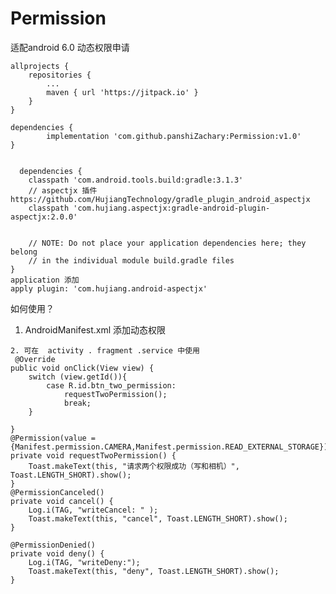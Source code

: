 # Permission
适配android 6.0 动态权限申请

	allprojects {
		repositories {
			...
			maven { url 'https://jitpack.io' }
		}
	}
  
  	dependencies {
	        implementation 'com.github.panshiZachary:Permission:v1.0'
	}
  
  
      dependencies {
        classpath 'com.android.tools.build:gradle:3.1.3'
        // aspectjx 插件   https://github.com/HujiangTechnology/gradle_plugin_android_aspectjx
        classpath 'com.hujiang.aspectjx:gradle-android-plugin-aspectjx:2.0.0'
        

        // NOTE: Do not place your application dependencies here; they belong
        // in the individual module build.gradle files
    }
    application 添加
    apply plugin: 'com.hujiang.android-aspectjx'
        
   如何使用？
   1. AndroidManifest.xml 添加动态权限
       <uses-permission android:name="android.permission.CAMERA"/>
    <uses-permission android:name="android.permission.READ_EXTERNAL_STORAGE"/>
    
    2. 可在  activity . fragment .service 中使用
     @Override
    public void onClick(View view) {
        switch (view.getId()){
            case R.id.btn_two_permission:
                requestTwoPermission();
                break;
        }

    }
    @Permission(value = {Manifest.permission.CAMERA,Manifest.permission.READ_EXTERNAL_STORAGE})
    private void requestTwoPermission() {
        Toast.makeText(this, "请求两个权限成功（写和相机）", Toast.LENGTH_SHORT).show();
    }
    @PermissionCanceled()
    private void cancel() {
        Log.i(TAG, "writeCancel: " );
        Toast.makeText(this, "cancel", Toast.LENGTH_SHORT).show();
    }

    @PermissionDenied()
    private void deny() {
        Log.i(TAG, "writeDeny:");
        Toast.makeText(this, "deny", Toast.LENGTH_SHORT).show();
    }
   
    
    
    
    



